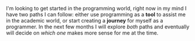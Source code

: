 I'm looking to get started in the programming world, right now in my mind I have two paths I can follow: either use programming as a **tool** to assist me in the academic world, or start creating a **journey** for myself as a programmer.
In the next few months I will explore *both* paths and eventually will decide on *which one* makes more sense for me at the time.
